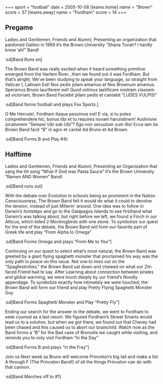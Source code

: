 +++
sport = "football"
date = 2005-10-08
[teams.home]
name = "Brown"
score = 37
[teams.away]
name = "Fordham"
score = 14
+++

## Pregame

Ladies and Gentlemen, Friends and Alumni, Presenting an organization that pardoned Galileo in 1969 it’s the Brown University “Shana Tovah? I hardly know ’ah!” Band!

:sd[Band Runs on]

The Brown Band was really excited when it heard something primitive emerged from the Harlem River…then we found out it was Fordham. But that’s alright, We’ve been studying to speak your language, so straight from Vatican I, Latinam Est! Nos pedis pilam amamus et Nos Brownum amamus. Speramus Bruno lauriferem est! Quod volimus laetificare nostram classem ad victoriam, Brown Band Faciebit pilam pedis et cantabit “LUDES VULPIS!”

:sd[Band forms football and plays Fox Sports.]

O Me Hercule!, Fordham itaque pessimus est! E via, si tu potes comprehendere hic, bonus tibi et tu requires novam harundinem! Audivisne iocationem “Semper Ubi sub Ubi”? Ego non secuutum sum illis! Ecce iam ita Brown Band facit “B” in agro et cantat Ad Bruno et Ad Brown.

:sd[Band Forms B and Play #4]

## Halftime

Ladies and Gentlemen, Friends and Alumni, Presenting an Organization that sang the hit song “What if God was Pasta Sauce” It’s the Brown University “Ramen AND Women” Band!

:sd[Band runs out]

With the debate over Evolution in schools being so prominent in the Nation Consciousness, The Brown Band felt it would do what it could to devolve the tension, instead of just Millerin’ around. One idea was to follow in Darwin’s footsteps and go to the Galapagos Islands to see firsthand what Darwin’s was talking about, but right before we left, we found a Finch in our Atticus, which killed 2 Mockingbirds with one stone. To symbolize our quest for the end of the debate, the Brown Band will form our favorite part of Greek life and play “From Alpha to Omega”

:sd[Band Forms Omega and plays “From Me to You”]

Continuing on our quest to select what’s most natural, the Brown Band was greeted by a giant flying spaghetti monster that proclaimed his way was the only path to peace on this issue. Not one to miss out on the “Spagfestivities,” the Brown Band sat down and chewed on what our Ziti- faced Friend had to say. After Learning about connection between pirates and global warming, we were touch deeply by our friend’s Noodly appendage. To symbolize exactly how intimately we were touched, the Brown Band will form our friend and play Pretty Flying Spaghetti Monster Guy

:sd[Band Forms Spaghetti Monster and Play “Pretty Fly”]

Ending our search for the answer to the debate, we went to Fordham to seek counsel as a last resort. We figured Fordham’s Skreet Smarts would lead us to a solution, but when we got there, we found out that Chevey had been chased and this caused us to abort our brainchild. Watch now as the Band forms a “B” for the Bad case of Bronxitis we caught while visiting, and reminds you to only visit Fordham “In the Day”

:sd[Band Forms B and plays “in the Fray”]

Join us Next week as Bruno will welcome Princeton’s big tail and make a list A through F (The Princeton Band!) of all the things Princeton can do with that cannon.

:sd[Band Marches off to #1]
